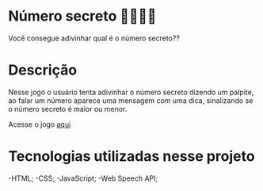 # Número secreto 🧙🏻‍♀️🔮
Você consegue adivinhar qual é o número secreto??

# Descrição
Nesse jogo o usuário tenta adivinhar o número secreto dizendo um palpite, ao falar um número aparece uma mensagem com uma dica, 
sinalizando se o número secreto é maior ou menor.

Acesse o jogo <a href="https://numero-secreto-k03rwbbc9-jessicalatorrecabral.vercel.app/">aqui</a>

# Tecnologias utilizadas nesse projeto

-HTML;
-CSS;
-JavaScript;
-Web Speech API;
